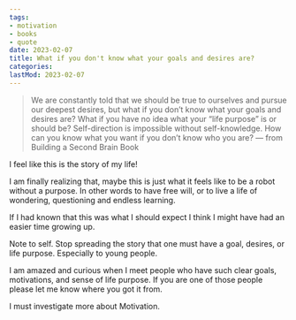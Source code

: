 ```yaml
---
tags:
- motivation
- books
- quote
date: 2023-02-07
title: What if you don't know what your goals and desires are?
categories:
lastMod: 2023-02-07
---
```



> We are constantly told that we should be true to ourselves and pursue our deepest desires, but what if you don’t know what your goals and desires are? What if you have no idea what your “life purpose” is or should be? Self-direction is impossible without self-knowledge. How can you know what you want if you don’t know who you are?
— from Building a Second Brain Book

I feel like this is the story of my life!

I am finally realizing that, maybe this is just what it feels like to be a robot without a purpose. In other words to have free will, or to live a life of wondering, questioning and endless learning.

If I had known that this was what I should expect I think I might have had an easier time growing up.

Note to self. Stop spreading the story that one must have a goal, desires, or life purpose. Especially to young people.

I am amazed and curious when I meet people who have such clear goals, motivations, and sense of life purpose. If you are one of those people please let me know where you got it from.

I must investigate more about Motivation.
